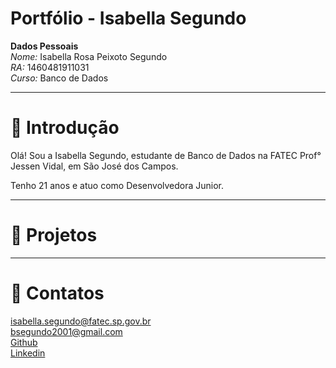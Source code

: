 # Portfólio - Isabella Segundo

**Dados Pessoais** <br/>
*Nome:* Isabella Rosa Peixoto Segundo <br/>
*RA:* 1460481911031 <br/>
*Curso:* Banco de Dados <br/>

<hr/>

# :page_facing_up: Introdução

<p> Olá! Sou a Isabella Segundo, estudante de Banco de Dados na FATEC Prof° Jessen Vidal, em São José dos Campos. </p>
<p> Tenho 21 anos e atuo como Desenvolvedora Junior. </p>

<hr/>

# :open_file_folder: Projetos

<hr/>

# :email:	Contatos
isabella.segundo@fatec.sp.gov.br <br/>
bsegundo2001@gmail.com <br/>
<a href="https://github.com/isarps">Github</a><br/>
<a href="https://www.linkedin.com/in/isabellarps/">Linkedin</a><br/>

